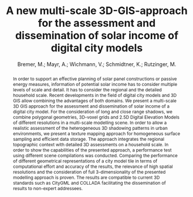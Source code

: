 ---
layout: technique
title: "A new multi-scale 3D-GIS-approach for the assessment and dissemination of solar income of digital city models"
classifications:
    system_type: "False"
    technique: "False"
    design_study: "False"
    evaluation: "False"
    data: "False"
    analysis: "True"
    generation: "False"
    curation_and_transformation: "False"
    management: "False"
    modeling: "True"
    urban_analysis: "True"
    visualization: "False"
    sunlight_access: "True"
    wind_ventilation: "False"
    view_impact: "False"
    energy: "False"
    damage_and_disaster_management: "False"
    climate: "False"
    sound: "False"
    property_cadastre: "False"
    other_use: "False"
    lookup: "False"
    browse: "True"
    locate: "False"
    explore: "False"
    identify: "False"
    compare: "True"
    summarize: "True"
    distribution: "True"
    trends: "False"
    outliers: "False"
    extremes: "False"
    features: "True"
    target_discovery: "False"
    target_access: "True"
    spatial_relation: "True"
    buildings: "True"
    streets: "False"
    nature: "False"
    uniform_discretization: "True"
    structural_subdivision: "False"
    univariate: "True"
    multivariate: "False"
    volumetric: "False"
    temporal: "False"
    sensing: "False"
    statistical: "False"
    simulation_based: "True"
    learning_based: "False"
    surveyed: "False"
    site: "False"
    block: "True"
    multi_block: "False"
    city: "False"
    va_wo_model: "False"
    post_model: "False"
    model_integrated: "False"
    assisted_models: "False"
    overlay: "True"
    embedded: "False"
    linked: "False"
    temporal_jx: "False"
    spatial_jx: "False"
    filter: "False"
    aggregate: "False"
    embed: "True"
    glyphs: "False"
    bar_charts: "False"
    scatterplots: "False"
    linegraphs: "False"
    matrix: "False"
    grid: "False"
    boxplot: "False"
    parallel_coordinates: "False"
    map_2d: "False"
    map_3d: "True"
    walking: "False"
    steering: "False"
    selection_based: "False"
    manipulation_based: "True"
    distortion: "False"
    ghosting: "False"
    culling: "False"
    birds_view: "False"
    multi_view: "False"
    assisted_steering: "False"
    other: "False"
    vr_cave: "False"
    ar: "False"
    desktop: "True"
    mobile: "False"
    case_study: "False"
    user_study: "False"
    statistical_evaluation: "True"
    expert_interviews: "False"
key: "GDPPHFMQ"
item_type: "journalArticle"
publication_year: "2016"
author: "Bremer, M.; Mayr, A.; Wichmann, V.; Schmidtner, K.; Rutzinger, M."
publication_title: "Computers, Environment and Urban Systems"
isbn: "nan"
issn: "01989715"
doi: "10.1016/j.compenvurbsys.2016.02.007"
url_paper: "https://linkinghub.elsevier.com/retrieve/pii/S0198971516300151"
abstract_note: "nan"
date_added: "2023-01-30 00:02:01"
date_modified: "2023-01-30 00:02:01"
access_date: "2023-01-30 00:02:01"
pages: "144-154"
num_pages: "nan"
issue: "nan"
volume: "57.0"
number_of_volumes: "nan"
journal_abbreviation: "Computers, Environment and Urban Systems"
short_title: "nan"
series: "nan"
series_number: "nan"
series_text: "nan"
series_title: "nan"
publisher: "nan"
place: "nan"
language: "en"
rights: "nan"
type: "nan"
archive: "nan"
archive_location: "nan"
library_catalog: "DOI.org (Crossref)"
call_number: "nan"
extra: "nan"
notes: "nan"
link_attachments: "nan"
manual_tags: "nan"
automatic_tags: "nan"
editor: "nan"
series_editor: "nan"
translator: "nan"
contributor: "nan"
attorney_agent: "nan"
book_author: "nan"
cast_member: "nan"
commenter: "nan"
composer: "nan"
cosponsor: "nan"
counsel: "nan"
interviewer: "nan"
producer: "nan"
recipient: "nan"
reviewed_author: "nan"
scriptwriter: "nan"
words_by: "nan"
guest: "nan"
number: "nan"
edition: "nan"
running_time: "nan"
scale: "nan"
medium: "nan"
artwork_size: "nan"
filing_date: "nan"
application_number: "nan"
assignee: "nan"
issuing_authority: "nan"
country: "nan"
meeting_name: "nan"
conference_name: "nan"
court: "nan"
references: "nan"
reporter: "nan"
legal_status: "nan"
priority_numbers: "nan"
programming_language: "nan"
version: "nan"
system: "nan"
code: "nan"
code_number: "nan"
section: "nan"
session: "nan"
committee: "nan"
history: "nan"
legislative_body: "nan"
abstract: "In order to support an effective planning of solar panel constructions or passive energy measures, information of potential solar income has to consider multiple levels of scale and detail. It has to consider the regional and the detailed household scale. Recent developments in the field of digital city models and 3D GIS allow combining the advantages of both domains. We present a multi-scale 3D GIS approach for the assessment and dissemination of solar income of a digital city model. For the consideration of long and close range shadows, we combine polygonal geometries, 3D-voxel grids and 2.5D Digital Elevation Models of different resolutions in a multi-scale modelling scene. In order to allow a realistic assessment of the heterogeneous 3D shadowing patterns in urban environments, we present a texture mapping approach for homogeneous surface sampling and efficient data storage. The approach integrates the regional topographic context with detailed 3D assessments on a household scale. In order to show the capabilities of the presented approach, a performance test using different scene compilations was conducted. Comparing the performance of different geometrical representations of a city model tile in terms of computational effort and accuracy of the results, the relevance of high spatial resolutions and the consideration of full 3-dimensionality of the presented modelling approach is proven. The results are compatible to current 3D standards such as CityGML and COLLADA facilitating the dissemination of results to non-expert addressees."
---